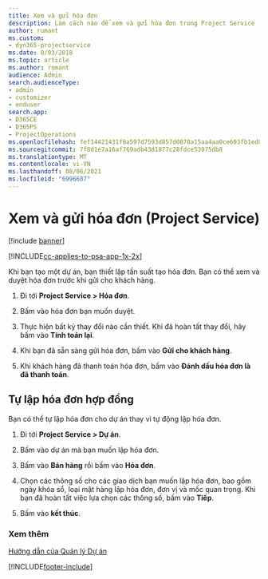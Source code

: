 ```yaml
---
title: Xem và gửi hóa đơn
description: Làm cách nào để xem và gửi hóa đơn trong Project Service
author: rumant
ms.custom:
- dyn365-projectservice
ms.date: 8/03/2018
ms.topic: article
ms.author: rumant
audience: Admin
search.audienceType:
- admin
- customizer
- enduser
search.app:
- D365CE
- D365PS
- ProjectOperations
ms.openlocfilehash: fef14421431f8a597d7593d857d0878a15aa4aa0ce603fb1ed8614903a8f6104
ms.sourcegitcommit: 7f8d1e7a16af769adb43d1877c28fdce53975db8
ms.translationtype: MT
ms.contentlocale: vi-VN
ms.lasthandoff: 08/06/2021
ms.locfileid: "6996687"
---
```

# <a name="view-and-send-invoices-project-service"></a>Xem và gửi hóa đơn (Project Service)

[!include [banner](../includes/psa-now-project-operations.md)]

[!INCLUDE[cc-applies-to-psa-app-1x-2x](../includes/cc-applies-to-psa-app-1x-2x.md)]

Khi bạn tạo một dự án, bạn thiết lập tần suất tạo hóa đơn. Bạn có thể xem và duyệt hóa đơn trước khi gửi cho khách hàng.  
  
1.  Đi tới **Project Service > Hóa đơn**.  
  
2.  Bấm vào hóa đơn bạn muốn duyệt.  
  
3.  Thực hiện bất kỳ thay đổi nào cần thiết. Khi đã hoàn tất thay đổi, hãy bấm vào **Tính toán lại**.  
  
4.  Khi bạn đã sẵn sàng gửi hóa đơn, bấm vào **Gửi cho khách hàng**.  
  
5.  Khi khách hàng đã thanh toán hóa đơn, bấm vào **Đánh dấu hóa đơn là đã thanh toán**.  
  
## <a name="manually-invoice-a-contract"></a>Tự lập hóa đơn hợp đồng  
 Bạn có thể tự lập hóa đơn cho dự án thay vì tự động lập hóa đơn.  
  
1.  Đi tới **Project Service > Dự án**.  
  
2.  Bấm vào dự án mà bạn muốn lập hóa đơn.  
  
3.  Bấm vào **Bán hàng** rồi bấm vào **Hóa đơn**.  
  
4.  Chọn các thông số cho các giao dịch bạn muốn lập hóa đơn, bao gồm ngày khóa sổ, loại mặt hàng lập hóa đơn, đơn vị và mốc quan trọng. Khi bạn đã hoàn tất việc lựa chọn các thông số, bấm vào **Tiếp**.  
  
5.  Bấm vào **kết thúc**.  
  
### <a name="see-also"></a>Xem thêm  
 [Hướng dẫn của Quản lý Dự án](../psa/project-manager-guide.md)


[!INCLUDE[footer-include](../includes/footer-banner.md)]